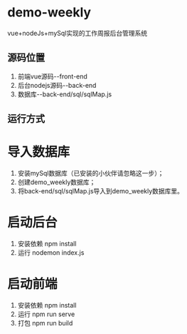 # demo-weekly
vue+nodeJs+mySql实现的工作周报后台管理系统

## 源码位置
1. 前端vue源码--front-end
2. 后台nodejs源码--back-end
3. 数据库--back-end/sql/sqlMap.js

## 运行方式
# 导入数据库
1. 安装mySql数据库（已安装的小伙伴请忽略这一步）；
2. 创建demo_weekly数据库；
3. 将back-end/sql/sqlMap.js导入到demo_weekly数据库里。

# 启动后台
1. 安装依赖
   npm install
2. 运行
   nodemon index.js

# 启动前端
1. 安装依赖
   npm install
2. 运行
   npm run serve
3. 打包
   npm run build

